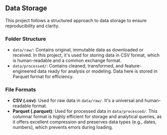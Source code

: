 ## Data Storage

This project follows a structured approach to data storage to ensure reproducibility and clarity.

### Folder Structure

-   `data/raw/`: Contains original, immutable data as downloaded or received. In this project, it's used for storing data in CSV format, which is human-readable and a common exchange format.
-   `data/processed/`: Contains cleaned, transformed, and feature-engineered data ready for analysis or modeling. Data here is stored in Parquet format for efficiency.

### File Formats

-   **CSV (.csv)**: Used for raw data in `data/raw/`. It's a universal and human-readable format.
-   **Parquet (.parquet)**: Used for processed data in `data/processed/`. This columnar format is highly efficient for storage and analytical queries, as it offers excellent compression and preserves data types (e.g., dates, numbers), which prevents errors during loading.
